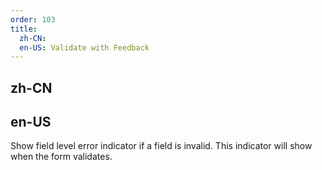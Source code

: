 ```yaml
---
order: 103
title:
  zh-CN:
  en-US: Validate with Feedback
---
```


## zh-CN


## en-US

Show field level error indicator if a field is invalid.  This indicator will show when the form validates.
